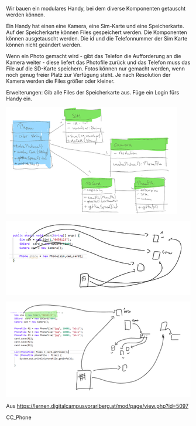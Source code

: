 Wir bauen ein modulares Handy, bei dem diverse Komponenten getauscht werden können.

Ein Handy hat einen eine Kamera, eine Sim-Karte und eine Speicherkarte. Auf der Speicherkarte können Files gespeichert
werden. Die Komponenten können ausgetauscht werden. Die id und die Telefonnummer der Sim Karte können nicht geändert
werden.

Wenn ein Photo gemacht wird - gibt das Telefon die Aufforderung an die Kamera weiter - diese liefert das Photofile
zurück und das Telefon muss das File auf die SD-Karte speichern. Fotos können nur gemacht werden, wenn noch genug freier
Platz zur Verfügung steht. Je nach Resolution der Kamera werden die Files größer oder kleiner.

Erweiterungen: Gib alle Files der Speicherkarte aus. Füge ein Login fürs Handy ein.

![](.readme_images/980328d9.png)

![](.readme_images/0e94eea7.png)

![](.readme_images/b84ff0fa.png)

Aus <https://lernen.digitalcampusvorarlberg.at/mod/page/view.php?id=5097>

CC_Phone


